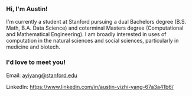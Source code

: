### Hi, I'm Austin! 

I'm currently a student at Stanford pursuing a dual Bachelors degree (B.S. Math, B.A. Data Science) and coterminal Masters degree (Computational and Mathematical Engineering). I am broadly 
interested in uses of computation in the natural sciences and social sciences, particularly in medicine and biotech.

### I'd love to meet you! 

Email: ayiyang@stanford.edu

LinkedIn: https://www.linkedin.com/in/austin-yizhi-yang-67a3a41b6/

